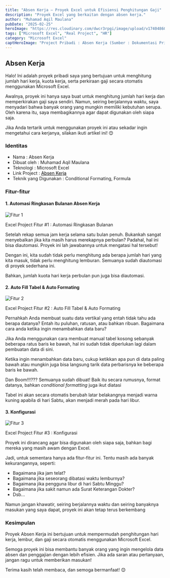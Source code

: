 ```yaml
---
title: "Absen Kerja – Proyek Excel untuk Efisiensi Penghitungan Gaji"
description: "Proyek Excel yang berkaitan dengan absen kerja."
author: "Muhamad Aqil Maulana"
pubDate: "2025-02-25"
heroImage: "https://res.cloudinary.com/dwcr3rpgi/image/upload/v1740486081/blogs/Excel-Project-Absen-Kerja-Hero.png"
tags: ["Microsoft Excel", "Real Project", "HR"]
category: "Microsoft Excel"
captHeroImage: "Project Pribadi : Absen Kerja (Sumber : Dokumentasi Pribadi)"
---
```


## Absen Kerja

Halo! Ini adalah proyek pribadi saya yang bertujuan untuk menghitung jumlah hari kerja, kuota kerja, serta perkiraan gaji secara otomatis menggunakan Microsoft Excel.

Awalnya, proyek ini hanya saya buat untuk menghitung jumlah hari kerja dan memperkirakan gaji saya sendiri. Namun, seiring berjalannya waktu, saya menyadari bahwa banyak orang yang mungkin memiliki kebutuhan serupa. Oleh karena itu, saya membagikannya agar dapat digunakan oleh siapa saja.

Jika Anda tertarik untuk menggunakan proyek ini atau sekadar ingin mengetahui cara kerjanya, silakan ikuti artikel ini! 😊

### Identitas

- Nama : Absen Kerja
- Dibuat oleh : Muhamad Aqil Maulana
- Teknologi : Microsoft Excel
- Link Project : <a href="https://1drv.ms/x/c/1ce9c61702ed3db2/EYY6VMDI_M5JnKu4iMHK0GgB-07KHzS_V1hHlQbCjsj8uw?e=KhhQl6" target="_blank" style="color:black">Absen Kerja</a>
- Teknik yang Digunakan : Conditional Formating, Formula

### Fitur-fitur

#### 1. Automasi Ringkasan Bulanan Absen Kerja

![Fitur 1](https://res.cloudinary.com/dwcr3rpgi/image/upload/v1740488163/blogs/Excel-Project-Absen-Kerja-Hero-Feature1_urxn9r.png)

<figcaption>
    Excel Project Fitur #1 : Automasi Ringkasan Bulanan
  </figcaption>

Setelah rekap semua jam kerja selama satu bulan penuh. Bukankah sangat menyebalkan jika kita masih harus merekapnya perbulan? Padahal, hal ini bisa diautomasi. Proyek ini lah jawabannya untuk mengatasi hal tersebut!

Dengan ini, kita sudah tidak perlu menghitung ada berapa jumlah hari yang kita masuk, tidak perlu menghitung lemburan. Semuanya sudah diautomasi di proyek sederhana ini.

Bahkan, jumlah kuota hari kerja perbulan pun juga bisa diautomasi.

#### 2. Auto Fill Tabel & Auto Formating

![Fitur 2](https://res.cloudinary.com/dwcr3rpgi/image/upload/v1740488425/blogs/Excel-Project-Absen-Kerja-Hero-Feature2_eujxy1.png)

<figcaption>
    Excel Project Fitur #2 : Auto Fill Tabel & Auto Formating
  </figcaption>

Pernahkah Anda membuat suatu data vertikal yang entah tidak tahu ada berapa datanya? Entah itu puluhan, ratusan, atau bahkan ribuan. Bagaimana cara anda ketika ingin menambahkan data baru?

Jika Anda menggunakan cara membuat manual tabel kosong sebanyak beberapa ratus baris ke bawah, hal ini sudah tidak diperlukan lagi dalam pembuatan data di sini.

Ketika ingin menambahkan data baru, cukup ketikkan apa pun di data paling bawah atau mungkin juga bisa langsung tarik data perbarisnya ke beberapa baris ke bawah.

Dan Boom!!!??? Semuanya sudah dibuat! Baik itu secara rumusnya, format datanya, bahkan _conditional formatting_ juga ikut diatasi

Tabel ini akan secara otomatis berubah latar belakangnya menjadi warna kuning apabila di hari Sabtu, akan menjadi merah pada hari libur.

#### 3. Konfigurasi

![Fitur 3](https://res.cloudinary.com/dwcr3rpgi/image/upload/v1740488943/blogs/Excel-Project-Absen-Kerja-Hero-Feature3_dmvxbr.png)

<figcaption>
    Excel Project Fitur #3 : Konfigurasi
  </figcaption>

Proyek ini dirancang agar bisa digunakan oleh siapa saja, bahkan bagi mereka yang masih awam dengan Excel.

Jadi, untuk sementara hanya ada fitur-fitur ini. Tentu masih ada banyak kekurangannya, seperti: 
- Bagaimana jika jam telat? 
- Bagaimana jika seseorang dibatasi waktu lemburnya? 
- Bagaimana jika pengguna libur di hari Sabtu Minggu?
- Bagaimana jika sakit namun ada Surat Keterangan Dokter?
- Dsb...

Namun jangan khawatir, seiring berjalannya waktu dan seiring banyaknya masukan yang saya dapat, proyek ini akan tetap terus berkembang

### Kesimpulan
Proyek Absen Kerja ini bertujuan untuk mempermudah penghitungan hari kerja, lembur, dan gaji secara otomatis menggunakan Microsoft Excel.

Semoga proyek ini bisa membantu banyak orang yang ingin mengelola data absen dan penggajian dengan lebih efisien. Jika ada saran atau pertanyaan, jangan ragu untuk memberikan masukan!

Terima kasih telah membaca, dan semoga bermanfaat! 😊

